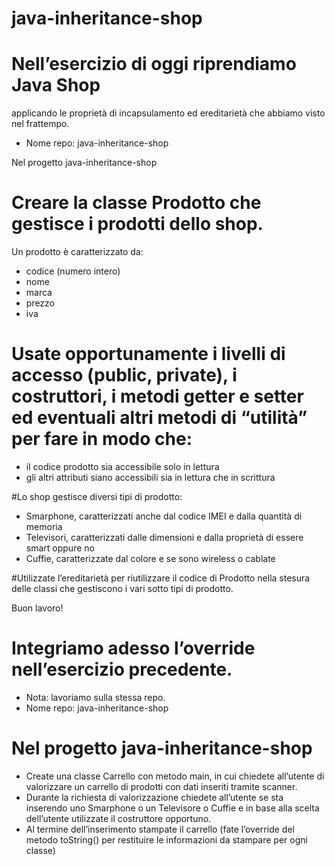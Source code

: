 # java-inheritance-shop

# Nell’esercizio di oggi riprendiamo Java Shop
applicando le proprietà di incapsulamento ed ereditarietà che abbiamo visto nel frattempo.

- Nome repo: java-inheritance-shop

Nel progetto java-inheritance-shop

# Creare la classe Prodotto che gestisce i prodotti dello shop.
Un prodotto è caratterizzato da:
- codice (numero intero)
- nome
- marca
- prezzo
- iva

# Usate opportunamente i livelli di accesso (public, private), i costruttori, i metodi getter e setter ed eventuali altri metodi di “utilità” per fare in modo che:

- il codice prodotto sia accessibile solo in lettura
- gli altri attributi siano accessibili sia in lettura che in scrittura

#Lo shop gestisce diversi tipi di prodotto:

- Smarphone, caratterizzati anche dal codice IMEI e dalla quantità di memoria
- Televisori, caratterizzati dalle dimensioni e dalla proprietà di essere smart oppure no
- Cuffie, caratterizzate dal colore e se sono wireless o cablate

#Utilizzate l’ereditarietà per riutilizzare il codice di Prodotto nella stesura delle classi che gestiscono i vari sotto tipi di prodotto.

Buon lavoro!

# Integriamo adesso l’override nell’esercizio precedente.

 - Nota: lavoriamo sulla stessa repo.
 - Nome repo: java-inheritance-shop 

# Nel progetto java-inheritance-shop

- Create una classe Carrello con metodo main, in cui chiedete all’utente di valorizzare un carrello di prodotti con dati inseriti tramite scanner.
- Durante la richiesta di valorizzazione chiedete all’utente se sta inserendo uno Smarphone o un Televisore o Cuffie e in base alla scelta dell’utente utilizzate il costruttore opportuno.
- Al termine dell’inserimento stampate il carrello (fate l’override del metodo toString() per restituire le informazioni da stampare per ogni classe)
